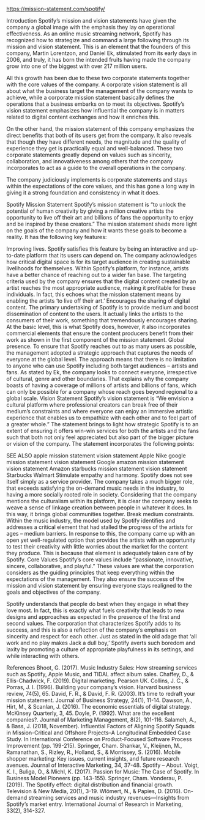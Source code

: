 https://mission-statement.com/spotify/


Introduction
Spotify’s mission and vision statements have given the company a global image with the emphasis they lay on operational effectiveness. As an online music streaming network, Spotify has recognized how to strategize and command a large following through its mission and vision statement. This is an element that the founders of this company, Martin Lorentzon, and Daniel Ek, stimulated from its early days in 2006, and truly, it has born the intended fruits having made the company grow into one of the biggest with over 217 million users.

All this growth has been due to these two corporate statements together with the core values of the company. A corporate vision statement is all about what the business target the management of the company wants to achieve, while a corporate mission statement basically defines the operations that a business embarks on to meet its objectives. Spotify’s vision statement emphasizes how influential the company is in matters related to digital content exchanges and how it enriches this.

On the other hand, the mission statement of this company emphasizes the direct benefits that both of its users get from the company. It also reveals that though they have different needs, the magnitude and the quality of experience they get is practically equal and well-balanced. These two corporate statements greatly depend on values such as sincerity, collaboration, and innovativeness among others that the company incorporates to act as a guide to the overall operations in the company.

The company judiciously implements is corporate statements and stays within the expectations of the core values, and this has gone a long way in giving it a strong foundation and consistency in what it does.

Spotify Mission Statement
Spotify’s mission statement is “to unlock the potential of human creativity by giving a million creative artists the opportunity to live off their art and billions of fans the opportunity to enjoy and be inspired by these creators.” The mission statement sheds more light on the goals of the company and how it wants these goals to become a reality. It has the following key features:

Improving lives. Spotify satisfies this feature by being an interactive and up-to-date platform that its users can depend on. The company acknowledges how critical digital space is for its target audience in creating sustainable livelihoods for themselves. Within Spotify’s platform, for instance, artists have a better chance of reaching out to a wider fan base. The targeting criteria used by the company ensures that the digital content created by an artist reaches the most appropriate audience, making it profitable for these individuals. In fact, this echoes what the mission statement means by enabling the artists ‘to live off their art.’
Encourages the sharing of digital content. The primary undertaking of Spotify is to provide medium and boost dissemination of content to the users. It actually links the artists to the consumers of their work, something that tremendously encourages sharing. At the basic level, this is what Spotify does, however, it also incorporates commercial elements that ensure the content producers benefit from their work as shown in the first component of the mission statement.
Global presence. To ensure that Spotify reaches out to as many users as possible, the management adopted a strategic approach that captures the needs of everyone at the global level. The approach means that there is no limitation to anyone who can use Spotify including both target audiences – artists and fans. As stated by Ek, the company looks to connect everyone, irrespective of cultural, genre and other boundaries. That explains why the company boasts of having a coverage of millions of artists and billions of fans, which can only be possible for a company whose reach goes beyond regional to a global scale.
Vision Statement
Spotify’s vision statement is “We envision a cultural platform where professional creators can break free of their medium’s constraints and where everyone can enjoy an immersive artistic experience that enables us to empathize with each other and to feel part of a greater whole.” The statement brings to light how strategic Spotify is to an extent of ensuring it offers win-win services for both the artists and the fans such that both not only feel appreciated but also part of the bigger picture or vision of the company. The statement incorporates the following points:

SEE ALSO
apple mission statement vision statement Apple
 Nike
google mission statement vision statement Google
amazon mission statement vision statement Amazon
starbucks mission statement vision statement Starbucks
 Walmart
Stimulate empathy and harmony. Spotify does not see itself simply as a service provider. The company takes a much bigger role, that exceeds satisfying the on-demand music needs in the industry, to having a more socially rooted role in society. Considering that the company mentions the culturalism within its platform, it is clear the company seeks to weave a sense of linkage creation between people in whatever it does. In this way, it brings global communities together.
Break medium constraints. Within the music industry, the model used by Spotify identifies and addresses a critical element that had stalled the progress of the artists for ages – medium barriers. In response to this, the company came up with an open yet well-regulated option that provides the artists with an opportunity to test their creativity with little worries about the market for the content they produce. This is because that element is adequately taken care of by Spotify.
Core Values
Spotify’s core values include “passionate, innovative, sincere, collaborative, and playful.” These values are what the corporation considers as the guiding principles that keep everything within the expectations of the management. They also ensure the success of the mission and vision statement by ensuring everyone stays realigned to the goals and objectives of the company.

Spotify understands that people do best when they engage in what they love most. In fact, this is exactly what fuels creativity that leads to new designs and approaches as expected in the presence of the first and second values. The corporation that characterizes Spotify adds to its success, and this is also a reflection of the company’s emphasis on sincerity and respect for each other. Just as stated in the old adage that ‘all work and no play makes Jack a dull boy,’ Spotify averts such boredom and laxity by promoting a culture of appropriate playfulness in its settings, and while interacting with others.

References
Bhoot, G. (2017). Music Industry Sales: How streaming services such as Spotify, Apple Music, and TIDAL affect album sales.
Chaffey, D., & Ellis-Chadwick, F. (2019). Digital marketing. Pearson UK.
Collins, J. C., & Porras, J. I. (1996). Building your company’s vision. Harvard business review, 74(5), 65.
David, F. R., & David, F. R. (2003). It’s time to redraft your mission statement. Journal of Business Strategy, 24(1), 11-14.
Dawson, A., Hirt, M., & Scanlan, J. (2016). The economic essentials of digital strategy. McKinsey Quarterly, 3, 45.
Doyle, P. (1992). What are the excellent companies?. Journal of Marketing Management, 8(2), 101-116.
Salameh, A., & Bass, J. (2018, November). Influential Factors of Aligning Spotify Squads in Mission-Critical and Offshore Projects–A Longitudinal Embedded Case Study. In International Conference on Product-Focused Software Process Improvement (pp. 199-215). Springer, Cham.
Shankar, V., Kleijnen, M., Ramanathan, S., Rizley, R., Holland, S., & Morrissey, S. (2016). Mobile shopper marketing: Key issues, current insights, and future research avenues. Journal of Interactive Marketing, 34, 37-48.
Spotify – About.
Voigt, K. I., Buliga, O., & Michl, K. (2017). Passion for Music: The Case of Spotify. In Business Model Pioneers (pp. 143-155). Springer, Cham.
Vonderau, P. (2019). The Spotify effect: digital distribution and financial growth. Television & New Media, 20(1), 3-19.
Wlömert, N., & Papies, D. (2016). On-demand streaming services and music industry revenues—Insights from Spotify’s market entry. International Journal of Research in Marketing, 33(2), 314-327.